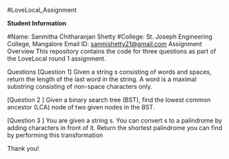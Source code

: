 #LoveLocal_Assignment

**Student Information**

#Name: Sanmitha Chitharanjan Shetty
#College: St. Joseph Engineering College, Mangalore
Email ID: sanmishetty21@gmail.com
Assignment Overview
This repository contains the code for three questions as part of the LoveLocal round 1 assignment.

Questions
[Question 1]
Given a string s consisting of words and spaces, return the length of the last word in the string.
A word is a maximal 
substring consisting of non-space characters only.


[Question 2 ]
Given a binary search tree (BST), find the lowest common ancestor (LCA) node of two given nodes in the BST.


[Question 3 ]
You are given a string s. You can convert s to a 
palindrome by adding characters in front of it.
Return the shortest palindrome you can find by performing this transformation

Thank you!





